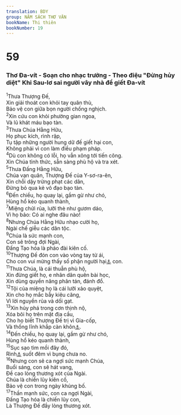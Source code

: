 ```yaml
---
translation: BDY
group: NĂM SÁCH THƠ VĂN
bookName: Thi thiên 
bookNumber: 19
---
```


<div class="title"><h1>59</h1><h3>Thơ Đa-vít - Soạn cho nhạc trưởng - Theo điệu &#34;Đừng hủy diệt&#34; Khi Sau-lơ sai người vây nhà để giết Đa-vít</h3></div>
<span class="verse thi_59_1"><sup>1</sup>Thưa Thượng Đế,<br/>Xin giải thoát con khỏi tay quân thù,<br/>Bảo vệ con giữa bọn người chống nghịch.<br/></span>
<span class="verse thi_59_2"><sup>2</sup>Xin cứu con khỏi phường gian ngoa,<br/>Và lũ khát máu bạo tàn.<br/></span>
<span class="verse thi_59_3"><sup>3</sup>Thưa Chúa Hằng Hữu,<br/>Họ phục kích, rình rập,<br/>Tụ tập những người hung dữ đế giết hại con,<br/>Không phải vì con làm điều phạm pháp.<br/></span>
<span class="verse thi_59_4"><sup>4</sup>Dù con không có lỗi, họ vẫn xông tới tiến công.<br/>Xin Chúa tỉnh thức, sẵn sàng phù hộ và tra xét.<br/></span>
<span class="verse thi_59_5"><sup>5</sup>Thưa Đấng Hằng Hữu,<br/>Chúa vạn quân, Thượng Đế của Y-sơ-ra-ên,<br/>Xin chỗi dậy trừng phạt các dân,<br/>Đừng bỏ qua kẻ vô đạo bạo tàn.<br/></span>
<span class="verse thi_59_6"><sup>6</sup>Đến chiều, họ quay lại, gầm gừ như chó,<br/>Hùng hổ kéo quanh thành,<br/></span>
<span class="verse thi_59_7"><sup>7</sup>Miệng chửi rủa, lưỡi thè như gươm dáo,<br/>Vì họ bảo: Có ai nghe đâu nào!<br/></span>
<span class="verse thi_59_8"><sup>8</sup>Nhưng Chúa Hằng Hữu nhạo cười họ,<br/>Ngài chế giễu các dân tộc.<br/></span>
<span class="verse thi_59_9"><sup>9</sup>Chúa là sức mạnh con,<br/>Con sẽ trông đợi Ngài,<br/>Đấng Tạo hóa là pháo đài kiên cố.<br/></span>
<span class="verse thi_59_10"><sup>10</sup>Thượng Đế đón con vào vòng tay từ ái,<br/>Cho con vui mừng thấy số phận người hại<a href="#" data-toggle="tooltip" data-placement="bottom" title="Nt rình rập">⚓</a> con.<br/></span>
<span class="verse thi_59_11"><sup>11</sup>Thưa Chúa, là cái thuẫn phù hộ,<br/>Xin đừng giết họ, e nhân dân quên bài học,<br/>Xin dùng quyền năng phân tán, đánh đổ.<br/></span>
<span class="verse thi_59_12"><sup>12</sup>Tội của miệng họ là cái lưỡi xảo quyệt,<br/>Xin cho họ mắc bẫy kiêu căng,<br/>Vì lời nguyền rủa và dối gạt.<br/></span>
<span class="verse thi_59_13"><sup>13</sup>Xin hủy phá trong cơn thịnh nộ,<br/>Xóa bôi họ trên mặt địa cầu,<br/>Cho họ biết Thượng Đế trị vì Gia-cốp,<br/>Và thống lĩnh khắp càn khôn<a href="#" data-toggle="tooltip" data-placement="bottom" title="Nt cho đến tận cùng mặt đất">⚓</a>.<br/></span>
<span class="verse thi_59_14"><sup>14</sup>Đến chiều, họ quay lại, gầm gừ như chó,<br/>Hùng hổ kéo quanh thành,<br/></span>
<span class="verse thi_59_15"><sup>15</sup>Sục sạo tìm mồi đây đó,<br/>Rình<a href="#" data-toggle="tooltip" data-placement="bottom" title="Nt ở lại  ">⚓</a> suốt đêm vì bụng chưa no.<br/></span>
<span class="verse thi_59_16"><sup>16</sup>Nhưng con sẽ ca ngợi sức mạnh Chúa,<br/>Buổi sáng, con sẽ hát vang,<br/>Đề cao lòng thương xót của Ngài.<br/>Chúa là chiến lũy kiên cố,<br/>Bảo vệ con trong ngày khủng bố.<br/></span>
<span class="verse thi_59_17"><sup>17</sup>Thần mạnh sức, con ca ngợi Ngài,<br/>Đấng Tạo hóa là chiến lũy con,<br/>Là Thượng Đế đầy lòng thương xót.</span>
